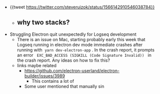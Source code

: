 - {{tweet https://twitter.com/steveruizok/status/1566142910546038784}}
	- why two stacks?
		-
- Struggling Electron quit unexpectedly for Logseq development
	- There is an issue on Mac, starting probably early this week that Logseq running in electron dev mode immediate crashes after running with  `yarn dev-electron-app` . In the crash report, it prompts an error   `EXC_BAD_ACCESS (SIGKILL (Code Signature Invalid))`   in the crash report. Any ideas on how to fix this?
	- links maybe related
		- https://github.com/electron-userland/electron-builder/issues/3989
			- This contains a lot of
		- Some user mentioned that manually sin